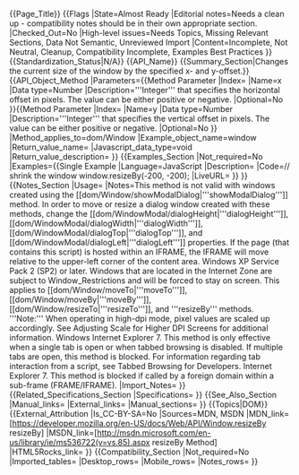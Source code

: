 {{Page_Title}}
{{Flags
|State=Almost Ready
|Editorial notes=Needs a clean up - compatibility notes should be in their own appropriate section.
|Checked_Out=No
|High-level issues=Needs Topics, Missing Relevant Sections, Data Not Semantic, Unreviewed Import
|Content=Incomplete, Not Neutral, Cleanup, Compatibility Incomplete, Examples Best Practices
}}
{{Standardization_Status|N/A}}
{{API_Name}}
{{Summary_Section|Changes the current size of the window by the specified x- and y-offset.}}
{{API_Object_Method
|Parameters={{Method Parameter
|Index=
|Name=x
|Data type=Number
|Description='''Integer''' that specifies the horizontal offset in pixels. The value can be either positive or negative.
|Optional=No
}}{{Method Parameter
|Index=
|Name=y
|Data type=Number
|Description='''Integer''' that specifies the vertical offset in pixels. The value can be either positive or negative.
|Optional=No
}}
|Method_applies_to=dom/Window
|Example_object_name=window
|Return_value_name=
|Javascript_data_type=void
|Return_value_description=
}}
{{Examples_Section
|Not_required=No
|Examples={{Single Example
|Language=JavaScript
|Description=
|Code=// shrink the window 
window.resizeBy(-200, -200);
|LiveURL=
}}
}}
{{Notes_Section
|Usage=
|Notes=This method is not valid with windows created using the [[dom/Window/showModalDialog|'''showModalDialog''']] method. In order to move or resize a dialog window created with these methods, change the [[dom/WindowModal/dialogHeight|'''dialogHeight''']], [[dom/WindowModal/dialogWidth|'''dialogWidth''']], [[dom/WindowModal/dialogTop|'''dialogTop''']], and [[dom/WindowModal/dialogLeft|'''dialogLeft''']] properties.
If the page (that contains this script) is hosted within an IFRAME, the IFRAME will move relative to the upper-left corner of the content area.
Windows XP Service Pack 2 (SP2) or later. Windows that are located in the Internet Zone are subject to Window_Restrictions and will be forced to stay on screen. This applies to [[dom/Window/moveTo|'''moveTo''']], [[dom/Window/moveBy|'''moveBy''']], [[dom/Window/resizeTo|'''resizeTo''']], and '''resizeBy''' methods.
'''Note:''' When operating in high-dpi mode, pixel values are scaled up accordingly. See Adjusting Scale for Higher DPI Screens for additional information.
Windows Internet Explorer 7. This method is only effective when a single tab is open or when tabbed browsing is disabled.  If multiple tabs are open, this method is blocked.  For information regarding tab interaction from a script, see Tabbed Browsing for Developers.
Internet Explorer 7. This method is blocked if called by a foreign domain within a sub-frame (FRAME/IFRAME).
|Import_Notes=
}}
{{Related_Specifications_Section
|Specifications=
}}
{{See_Also_Section
|Manual_links=
|External_links=
|Manual_sections=
}}
{{Topics|DOM}}
{{External_Attribution
|Is_CC-BY-SA=No
|Sources=MDN, MSDN
|MDN_link=[https://developer.mozilla.org/en-US/docs/Web/API/Window.resizeBy resizeBy]
|MSDN_link=[http://msdn.microsoft.com/en-us/library/ie/ms536722(v=vs.85).aspx resizeBy Method]
|HTML5Rocks_link=
}}
{{Compatibility_Section
|Not_required=No
|Imported_tables=
|Desktop_rows=
|Mobile_rows=
|Notes_rows=
}}